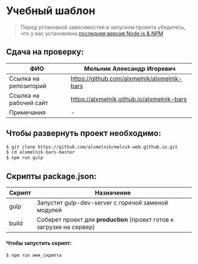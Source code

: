 # Учебный шаблон 

> Перед установкой зависимостей и запуском проекта убедитесь, что у вас установлена [последняя версия Node.js & NPM](https://nodejs.org/en/download/current/)



## Сдача на проверку:

| ФИО | Мельник Александр Игоревич |
| ------ | ------ |
| Ссылка на репозиторий | https://github.com/alxmelnik/alxmelnik-bars|
| Ссылка на рабочий сайт | https://alxmelnik.github.io/alxmelnik-bars |
| Примечания | - |


##  Чтобы развернуть проект необходимо:
```sh
$ git clone https://github.com/alxmelnik/melnik-web.github.io.git
$ cd alxmelnik-bars-master
$ npm run gulp
```

## Скрипты package.json:

| Скрипт | Назначение |
| ------ | ------ |
| gulp | Запустит gulp-dev-server с _горячей_ заменой модулей |
| build | Соберет проект для **production** (проект готов к загрузке на сервер) |

#### Чтобы запустить скрипт:
```sh
$ npm run имя_скрипта
```


